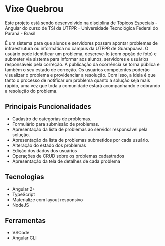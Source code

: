 # Vixe Quebrou

Este projeto está sendo desenvolvido na disciplina de Tópicos Especiais - Angular do curso de TSI da UTFPR - Universidade Tecnológica Federal do Paraná - Brasil

É um sistema para que alunos e servidores possam apontar problemas de infraestrutura ou informática no campus da UTFPR de Guarapuava. O usuário pode identificar um problema, descreve-lo (com opção de foto) e submeter via sistema para informar aos alunos, servidores e usuários responsáveis pela correção. A publicação da ocorrência se torna pública e também o seu estado de correção. Os usuários competentes poderão visualizar o problema e providenciar a resolução. Com isso, a ideia é que tanto o processo de notificar um problema quanto a solução seja mais rápido, uma vez que toda a comunidade estará acompanhando e cobrando a resolução do problema. 
 
## Principais Funcionalidades
+ Cadastro de categorias de problemas.
+ Formulário para submissão de problemas.
+ Apresentação da lista de problemas ao servidor responsável pela solução.
+ Apresentação da lista de problemas submetidos por cada usuário.
+ Alteração do estado dos problemas
+ Edição dos dados dos usuários
+ Operações de CRUD sobre os problemas cadastrados
+ Apresentação da tela de detalhes de cada problema

## Tecnologias
+ Angular 2+
+ TypeScript
+ Materialize com layout responsivo
+ NodeJS

## Ferramentas
+ VSCode
+ Angular CLI
